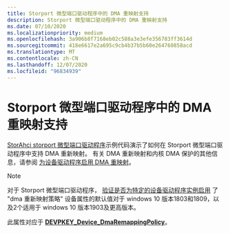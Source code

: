 ```yaml
---
title: Storport 微型端口驱动程序中的 DMA 重映射支持
description: Storport 微型端口驱动程序中的 DMA 重映射支持
ms.date: 07/10/2020
ms.localizationpriority: medium
ms.openlocfilehash: 3a906b8f7168eb02c588a3e3efe356783ff3614d
ms.sourcegitcommit: 418e6617e2a695c9cb4b37b5b60e264760858acd
ms.translationtype: MT
ms.contentlocale: zh-CN
ms.lasthandoff: 12/07/2020
ms.locfileid: "96834939"
---
```

# <a name="dma-remapping-support-in-storport-miniport-drivers"></a>Storport 微型端口驱动程序中的 DMA 重映射支持

[StorAhci storport 微型端口驱动程序](https://github.com/microsoft/Windows-driver-samples/tree/master/storage/miniports/storahci)示例代码演示了如何在 Storport 微型端口驱动程序中支持 DMA 重新映射。 有关 DMA 重新映射和内核 DMA 保护的其他信息，请参阅 [为设备驱动程序启用 DMA 重映射](../pci/enabling-dma-remapping-for-device-drivers.md)。

> [!NOTE]
>
> 对于 Storport 微型端口驱动程序， [验证是否为特定的设备驱动程序实例启用](../pci/enabling-dma-remapping-for-device-drivers.md#validating-that-dma-remapping-is-enabled-for-a-specific-device-driver-instance) 了 "dma 重新映射策略" 设备属性的默认值对于 windows 10 版本1803和1809，以及2个适用于 windows 10 版本1903及更高版本。

此属性对应于 [**DEVPKEY_Device_DmaRemappingPolicy**](../install/devpkey-device-dmaremappingpolicy.md)。
